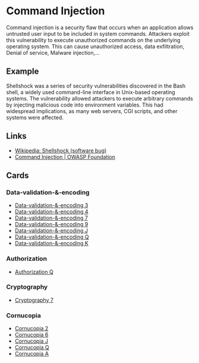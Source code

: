 # Command Injection
Command injection is a security flaw that occurs when an application allows untrusted user input to be included in system commands. Attackers exploit this vulnerability to execute unauthorized commands on the underlying operating system. This can cause unauthorized access, data exfiltration, Denial of service, Malware injection,…

## Example
Shellshock was a series of security vulnerabilities discovered in the Bash shell, a widely used command-line interface in Unix-based operating systems. The vulnerability allowed attackers to execute arbitrary commands by injecting malicious code into environment variables. This had widespread implications, as many web servers, CGI scripts, and other systems were affected.

## Links
- [Wikipedia: Shellshock (software bug)](https://en.wikipedia.org/wiki/Shellshock_(software_bug))
- [Command Injection | OWASP Foundation](https://owasp.org/www-community/attacks/Command_Injection#:~:text=Command%20injection%20is%20an%20attack,.)


## Cards
### Data-validation-&-encoding
- [Data-validation-&-encoding 3](/data-validation-&-encoding/3)
- [Data-validation-&-encoding 4](/data-validation-&-encoding/4)
- [Data-validation-&-encoding 7](/data-validation-&-encoding/7)
- [Data-validation-&-encoding 9](/data-validation-&-encoding/9)
- [Data-validation-&-encoding J](/data-validation-&-encoding/J)
- [Data-validation-&-encoding Q](/data-validation-&-encoding/Q)
- [Data-validation-&-encoding K](/data-validation-&-encoding/K)

### Authorization
- [Authorization Q](/authorization/AZQ)

### Cryptography
- [Cryptography 7](/cryptography/CR7)

### Cornucopia
- [Cornucopia 2](/cornucopia/C2)
- [Cornucopia 6](/cornucopia/C6)
- [Cornucopia J](/cornucopia/CJ)
- [Cornucopia Q](/cornucopia/CQ)
- [Cornucopia A](/cornucopia/CA)

